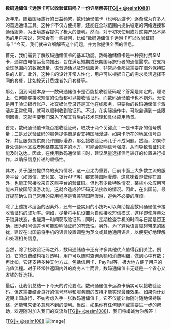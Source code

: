 **数码通储值卡远游卡可以收验证码吗？一份详尽解答[[TG💪+ @esim1088](https://t.me/s/esim1088)]**

近年来，随着国际旅行的日益频繁，数码通储值卡（也称远游卡）逐渐成为许多人的首选通讯工具。这种卡不仅方便携带，还能在全球范围内提供稳定的网络连接和通话服务，为出境旅客提供了极大的便利。然而，对于初次使用或对这类产品不熟悉的用户来说，常常会有一些疑问，比如“数码通储值卡远游卡可以收验证码吗？”今天，我们就来详细解答这个问题，并为你提供全面的信息。

首先，我们需要了解数码通储值卡的基本功能。数码通储值卡是一种预付费SIM卡，通常由电信运营商推出，旨在满足短期或长期国际旅行者的通信需求。它支持全球范围内的数据流量、语音通话以及短信服务，非常适合那些需要在海外保持联系的人群。此外，这种卡的设计非常人性化，用户可以根据自己的需求灵活选择不同的套餐，比如按天计费或者包月套餐等。

那么，回到问题本身——数码通储值卡是否能接收验证码呢？答案是肯定的。理论上，任何能够接收短信的设备都可以接收验证码，而数码通储值卡也不例外。无论是用于验证银行账户、社交媒体登录还是其他在线服务，只要你的数码通储值卡激活并正常使用，就可以顺利收到验证码。不过，在实际操作中，可能会遇到一些限制因素，这就需要我们深入了解其背后的技术原理和具体应用场景。

首先，数码通储值卡能否接收验证码，取决于两个关键点：一是卡本身的信号质量；二是发送验证码的服务提供商是否支持国际漫游。如果卡所在的地区信号良好，并且服务提供商允许国际漫游，那么接收验证码几乎不成问题。然而，如果你身处偏远地区或者网络覆盖较差的地方，可能会影响信号强度，从而导致验证码未能及时送达。因此，在使用数码通储值卡时，建议尽量选择信号较好的位置进行操作，以确保信息传递的顺畅性。

其次，关于服务提供商的支持情况，这一点尤为重要。目前市面上大多数主流的服务平台（如微信、支付宝、银行APP等）都支持国际漫游，这意味着即使你在国外，也能正常接收来自这些平台的验证码。但也有少数特殊情况，某些小众应用可能未开放国际漫游功能，这就会造成验证码无法接收的情况。因此，在出国前，最好提前确认自己常用的应用程序是否兼容国际漫游，避免不必要的麻烦。

除了上述技术层面的因素外，还有一些实用的小技巧可以帮助提高数码通储值卡接收验证码的成功率。例如，尽量将手机设置为自动接收短信模式，这样即使屏幕处于锁屏状态，也能第一时间获取验证码；同时，定期检查手机的时间与日期是否正确，因为时间偏差也可能影响验证码的有效性。另外，为了避免语言障碍带来的困扰，建议在出国前将手机的语言设置调整为英文或其他通用语言，以便更好地理解和处理相关信息。

当然，除了接收验证码之外，数码通储值卡还有许多其他优点值得我们关注。例如，它的资费结构相对透明，用户可以随时查询余额和消费明细，做到心中有数；再比如，它还支持多种支付方式，包括信用卡、PayPal等，极大地方便了用户的充值流程。对于经常往返国内外的商务人士而言，数码通储值卡无疑是一个省心又省钱的好选择。

最后，让我们总结一下今天的讨论要点。数码通储值卡远游卡确实可以接收验证码，但这需要结合良好的信号环境和服务商的支持才能实现最佳效果。如果你计划近期出国旅行，不妨考虑入手一张数码通储值卡，它不仅能让你随时随地保持联络，还能带来诸多意想不到的便利。当然，如果你有任何疑问或需要进一步的帮助，欢迎随时加入我们的交流群[[TG💪+ @esim1088](https://t.me/s/esim1088)]，我们将竭诚为你解答！

[[TG💪+ @esim1088](https://t.me/s/esim1088) ![Image](https://i.postimg.cc/4NQfJmqS/Snipaste-2025-05-13-00-14-12.png)]